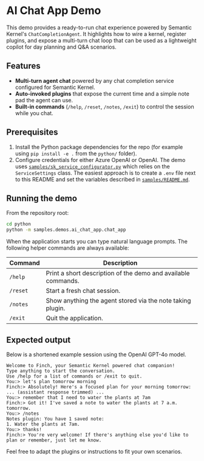 # AI Chat App Demo

This demo provides a ready-to-run chat experience powered by Semantic Kernel's `ChatCompletionAgent`.
It highlights how to wire a kernel, register plugins, and expose a multi-turn chat loop that can
be used as a lightweight copilot for day planning and Q&A scenarios.

## Features

- **Multi-turn agent chat** powered by any chat completion service configured for Semantic Kernel.
- **Auto-invoked plugins** that expose the current time and a simple note pad the agent can use.
- **Built-in commands** (`/help`, `/reset`, `/notes`, `/exit`) to control the session while you chat.

## Prerequisites

1. Install the Python package dependencies for the repo (for example using `pip install -e .` from the
   `python/` folder).
2. Configure credentials for either Azure OpenAI or OpenAI. The demo uses
   [`samples/sk_service_configurator.py`](../../sk_service_configurator.py) which relies on the
   `ServiceSettings` class. The easiest approach is to create a `.env` file next to this README and
   set the variables described in [`samples/README.md`](../../README.md).

## Running the demo

From the repository root:

```bash
cd python
python -m samples.demos.ai_chat_app.chat_app
```

When the application starts you can type natural language prompts. The following helper commands are
always available:

| Command   | Description |
|-----------|-------------|
| `/help`   | Print a short description of the demo and available commands. |
| `/reset`  | Start a fresh chat session. |
| `/notes`  | Show anything the agent stored via the note taking plugin. |
| `/exit`   | Quit the application. |

## Expected output

Below is a shortened example session using the OpenAI GPT-4o model.

```
Welcome to Finch, your Semantic Kernel powered chat companion!
Type anything to start the conversation.
Use /help for a list of commands or /exit to quit.
You:> let's plan tomorrow morning
Finch:> Absolutely! Here's a focused plan for your morning tomorrow:
... (assistant response trimmed) ...
You:> remember that I need to water the plants at 7am
Finch:> Got it! I've saved a note to water the plants at 7 a.m. tomorrow.
You:> /notes
Notes plugin: You have 1 saved note:
1. Water the plants at 7am.
You:> thanks!
Finch:> You're very welcome! If there's anything else you'd like to plan or remember, just let me know.
```

Feel free to adapt the plugins or instructions to fit your own scenarios.
